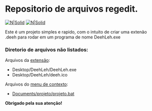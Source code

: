 # Repositorio de arquivos regedit.

[![N|Solid](https://cdn.discordapp.com/attachments/631607183301148672/724397007170568313/paypal.png)](https://www.paypal.com/cgi-bin/webscr?cmd=_donations&business=fabinhoec2210@gmail.com&item_name=F%C3%A1bio&currency_code=BRL)  [![N|Solid](https://cdn.discordapp.com/attachments/631607183301148672/724397005543178270/picpay.png)](https://app.picpay.com/user/smuu)

Este é um projeto simples e rapido, com o intuito de criar uma extenão .deeh para rodar em um programa de nome DeehLeh.exe

### Diretorio de arquivos não listados:
Arquivos da [extensão](/extenção/extensão%20completa.reg):
- Desktop/DeehLeh/DeehLeh.exe
- Desktop/DeehLeh/deeh.ico

Arquivos do [menu de contexto](/Listagem%20de%20Projeto):
- [Documents/projeto/projeto.bat](/Listagem%20de%20Projeto/projeto.bat)

**Obrigado pela sua atenção!**
